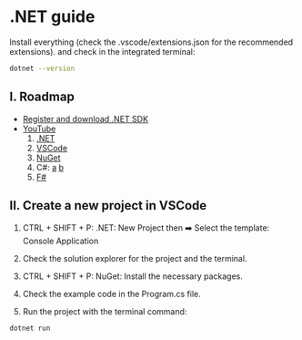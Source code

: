 # .NET guide

Install everything (check the .vscode/extensions.json for the recommended extensions).
and check in the integrated terminal:

```bash
dotnet --version
```

## I. Roadmap

- [Register and download .NET SDK](https://dotnet.microsoft.com/learn)
- [YouTube](https://www.youtube.com/@dotnet)
  1. [.NET](https://www.youtube.com/watch?v=6BcPIvVfVAw&list=PLdo4fOcmZ0oUwBEC2bnwPtHqbU8Vmh_tj&pp=iAQB)
  2. [VSCode](https://www.youtube.com/watch?v=tFCZw-wZVtg&list=PLdo4fOcmZ0oWUrumb503vY3v6O3u3P4rW&pp=iAQB)
  3. [NuGet](https://www.youtube.com/watch?v=N_SBf3BRp5A&list=PLdo4fOcmZ0oV79rO05Nb8W9dbOn6jRQoo&pp=iAQB)
  4. C#:
    [a](https://www.youtube.com/watch?v=9THmGiSPjBQ&list=PLdo4fOcmZ0oULFjxrOagaERVAMbmG20Xe&pp=iAQB)
    [b](https://www.youtube.com/watch?v=KRb7T1LZZj0&list=PLdo4fOcmZ0oW_XwucVVU__tpUvU75DiVh&pp=iAQB)
  5. [F#](https://www.youtube.com/watch?v=yGzu0iDuMNQ&list=PLdo4fOcmZ0oUFghYOp89baYFBTGxUkC7Z&pp=iAQB)

## II. Create a new project in VSCode

1) CTRL + SHIFT + P: .NET: New Project then ➡️ Select the template: Console Application

2) Check the solution explorer for the project and the terminal.

3) CTRL + SHIFT + P: NuGet: Install the necessary packages.

4) Check the example code in the Program.cs file.

5) Run the project with the terminal command:

```bash
dotnet run
```
